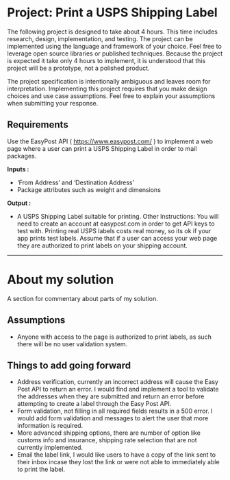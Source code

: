 # Project: Print a USPS Shipping Label #
The following project is designed to take about 4 hours. This time includes research, design, implementation, and testing. The project can be implemented using the language and framework of your choice. Feel free to leverage open source libraries or published techniques. Because the project is expected it take only 4 hours to implement, it is understood that this project will be a prototype, not a polished product.

The project specification is intentionally ambiguous and leaves room for interpretation. Implementing this project requires that you make design choices and use  case assumptions. Feel free to explain your assumptions when submitting your response.

## Requirements ##
Use the EasyPost API ( https://www.easypost.com/ ) to implement a web page where a user can print a USPS Shipping Label in order to mail packages.

**Inputs :**
* ‘From Address’ and ‘Destination Address’
* Package attributes such as weight and dimensions

**Output :**
* A USPS Shipping Label suitable for printing.
Other Instructions:
You will need to create an account at easypost.com in order to get API keys to test with. Printing real USPS labels costs real money, so its ok if your app prints test labels. Assume that if a user can access your web page they are authorized to print labels on your shipping account.

------------------------------------------

# About my solution #
A section for commentary about parts of my solution.

## Assumptions ##
* Anyone with access to the page is authorized to print labels, as such there will be no user validation system.

## Things to add going forward ##
* Address verification, currently an incorrect address will cause the Easy Post API to return an error. I would find and implement a tool to validate the addresses when they are submitted and return an error before attempting to create a label through the Easy Post API.
* Form validation, not filling in all required fields results in a 500 error. I would add form validation and messages to alert the user that more information is required.
* More advanced shipping options, there are number of option like customs info and insurance, shipping rate selection that are not currently implemented.
* Email the label link, I would like users to have a copy of the link sent to their inbox incase they lost the link or were not able to immediately able to print the label.

